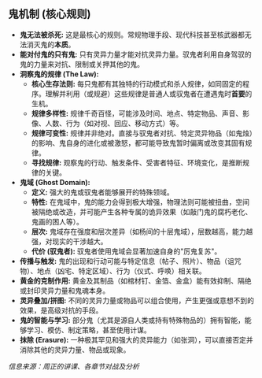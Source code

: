 ## 鬼机制 (核心规则)

*   **鬼无法被杀死:** 这是最核心的规则。常规物理手段、现代科技甚至核武器都无法消灭鬼的**本质**。
*   **能对付鬼的只有鬼:** 只有灵异力量才能对抗灵异力量。驭鬼者利用自身驾驭的鬼的力量来对抗、限制或关押其他的鬼。
*   **洞察鬼的规律 (The Law):** 
    *   **核心生存法则:** 每只鬼都有其独特的行动模式和杀人规律，如同固定的程序。理解并利用（或规避）这些规律是普通人或驭鬼者在遭遇鬼时**首要**的生机。
    *   **规律多样性:** 规律千奇百怪，可能涉及时间、地点、特定物品、声音、影像、人数、行为（如对视、回应、移动方式）等。
    *   **规律可变性:** 规律并非绝对。直接与驭鬼者对抗、特定灵异物品（如鬼烛）的影响、鬼自身的进化或被激怒，都可能导致鬼暂时偏离或改变其固有规律。
    *   **寻找规律:** 观察鬼的行动、触发条件、受害者特征、环境变化，是推断规律的关键。
*   **鬼域 (Ghost Domain):** 
    *   **定义:** 强大的鬼或驭鬼者能够展开的特殊领域。
    *   **特性:** 在鬼域中，鬼的能力会得到极大增强，物理法则可能被扭曲，空间被隔绝或改造，并可能产生各种专属的诡异效果（如敲门鬼的腐朽老化、鬼画的困人等）。
    *   **层次:** 鬼域存在强度和层次差异（如杨间的十层鬼域），层数越高，能力越强，对现实的干涉越大。
    *   **代价 (驭鬼者):** 驭鬼者使用鬼域会显著加速自身的"厉鬼复苏"。
*   **传播与触发:** 鬼的出现和行动可能与特定信息（帖子、照片）、物品（诅咒物）、地点（凶宅、特定区域）、行为（仪式、呼唤）相关联。
*   **黄金的克制作用:** 黄金及其制品（如棺材钉、金箔、金盒）能有效抑制、隔绝或封印灵异力量和鬼魂本身。
*   **灵异叠加/拼图:** 不同的灵异力量或物品可以组合使用，产生更强或意想不到的效果，是高级对抗的手段。
*   **鬼的智能与学习:** 部分鬼（尤其是源自人类或持有特殊物品的）拥有智能，能够学习、模仿、制定策略，甚至使用计谋。
*   **抹除 (Erasure):** 一种极其罕见和强大的灵异能力（如张洞），可以直接否定并消除其他的灵异力量、物品或现象。

*信息来源：周正的讲课、各章节对战及分析* 